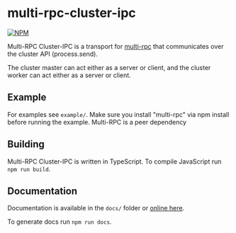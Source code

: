 # multi-rpc-cluster-ipc

[![NPM](https://nodei.co/npm/multi-rpc-cluster-ipc.png)](https://nodei.co/npm/multi-rpc-cluster-ipc/)

Multi-RPC Cluster-IPC is a transport for [multi-rpc](https://github.com/znetstar/multi-rpc) that communicates over the cluster API (process.send).

The cluster master can act either as a server or client, and the cluster worker can act either as a server or client.

## Example

For examples see `example/`. Make sure you install "multi-rpc" via npm install before running the example. Multi-RPC is a peer dependency 

## Building

Multi-RPC Cluster-IPC is written in TypeScript. To compile JavaScript run `npm run build`.

## Documentation

Documentation is available in the `docs/` folder or [online here](https://multi-rpc-cluster-ipc.docs.zacharyboyd.nyc).

To generate docs run `npm run docs`.
